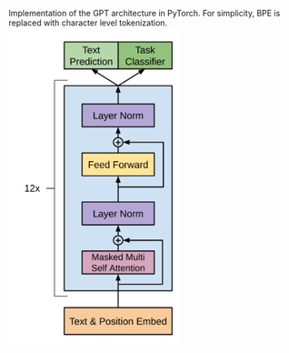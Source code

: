 Implementation of the GPT architecture in PyTorch. For simplicity, BPE is replaced with character level tokenization.
<br>
<img src="../img/GPT1.png" width="300">

